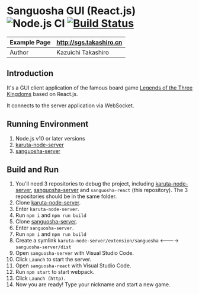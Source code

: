 Sanguosha GUI (React.js) ![Node.js CI](https://github.com/takashiro/sanguosha-react/workflows/Node.js%20CI/badge.svg) [![Build Status](https://www.travis-ci.org/takashiro/sanguosha-react.svg?branch=dev)](https://www.travis-ci.org/takashiro/sanguosha-react)
==========

| Example Page |  http://sgs.takashiro.cn     |
|--------------|------------------------------|
| Author       |    Kazuichi Takashiro        |


Introduction
------------

It's a GUI client application of the famous board game [Legends of the Three Kingdoms](https://en.wikipedia.org/wiki/Legends_of_the_Three_Kingdoms) based on React.js.

It connects to the server application via WebSocket.


Running Environment
-------------------
1. Node.js v10 or later versions
1. [karuta-node-server](https://github.com/takashiro/karuta-node-server)
1. [sanguosha-server](https://github.com/takashiro/sanguosha-server)

Build and Run
-------------
1. You'll need 3 repositories to debug the project, including [karuta-node-server](https://github.com/takashiro/karuta-node-server), [sanguosha-server](https://github.com/takashiro/sanguosha-server) and `sanguosha-react` (this repository). The 3 repositories should be in the same folder.
1. Clone [karuta-node-server](https://github.com/takashiro/karuta-node-server).
1. Enter `karuta-node-server`.
1. Run `npm i` and `npm run build`
1. Clone [sanguosha-server](https://github.com/takashiro/sanguosha-server).
1. Enter `sanguosha-server`.
1. Run `npm i` and `npm run build`
1. Create a symlink `karuta-node-server/extension/sanguosha` <----> `sanguosha-server/dist`
1. Open `sanguosha-server` with Visual Studio Code.
1. Click `Launch` to start the server.
1. Open `sanguosha-react` with Visual Studio Code.
1. Run `npm start` to start webpack.
1. Click `Launch (http)`.
1. Now you are ready! Type your nickname and start a new game.

